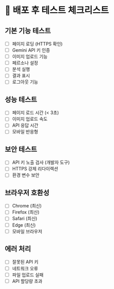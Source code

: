 # 🚀 배포 후 테스트 체크리스트

## 기본 기능 테스트
- [ ] 페이지 로딩 (HTTPS 확인)
- [ ] Gemini API 키 인증
- [ ] 이미지 업로드 기능
- [ ] 페르소나 설정
- [ ] 분석 실행
- [ ] 결과 표시
- [ ] 로그아웃 기능

## 성능 테스트
- [ ] 페이지 로드 시간 (< 3초)
- [ ] 이미지 업로드 속도
- [ ] API 응답 시간
- [ ] 모바일 반응형

## 보안 테스트
- [ ] API 키 노출 검사 (개발자 도구)
- [ ] HTTPS 강제 리다이렉션
- [ ] 환경 변수 보안

## 브라우저 호환성
- [ ] Chrome (최신)
- [ ] Firefox (최신)
- [ ] Safari (최신)
- [ ] Edge (최신)
- [ ] 모바일 브라우저

## 에러 처리
- [ ] 잘못된 API 키
- [ ] 네트워크 오류
- [ ] 파일 업로드 실패
- [ ] API 할당량 초과